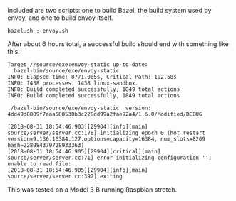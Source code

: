 Included are two scripts: one to build Bazel, the build system used by envoy, and one to build envoy itself.

```
bazel.sh ; envoy.sh
```

After about 6 hours total, a successful build should end with something like this:
```
Target //source/exe:envoy-static up-to-date:
  bazel-bin/source/exe/envoy-static
INFO: Elapsed time: 8771.005s, Critical Path: 192.58s
INFO: 1438 processes: 1438 linux-sandbox.
INFO: Build completed successfully, 1849 total actions
INFO: Build completed successfully, 1849 total actions

./bazel-bin/source/exe/envoy-static  version: 4dd49d8809f7aaa580538b3c228dd99a2fae92a4/1.6.0/Modified/DEBUG

[2018-08-31 18:54:46.903][29904][info][main] source/server/server.cc:178] initializing epoch 0 (hot restart version=9.136.16384.127.options=capacity=16384, num_slots=8209 hash=228984379728933363)
[2018-08-31 18:54:46.905][29904][critical][main] source/server/server.cc:71] error initializing configuration '': unable to read file:
[2018-08-31 18:54:46.905][29904][info][main] source/server/server.cc:392] exiting
```

This was tested on a Model 3 B running Raspbian stretch.

